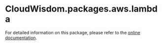# CloudWisdom.packages.aws.lambda

For detailed information on this package, please refer to the [online documentation](https://docs.virtana.com/en/aws.html).
